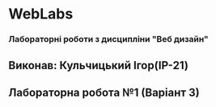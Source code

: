 # WebLabs
 
### Лабораторні роботи з дисципліни "Веб дизайн"

## Виконав: Кульчицький Ігор(ІР-21)
## Лабораторна робота №1 (Варіант 3)